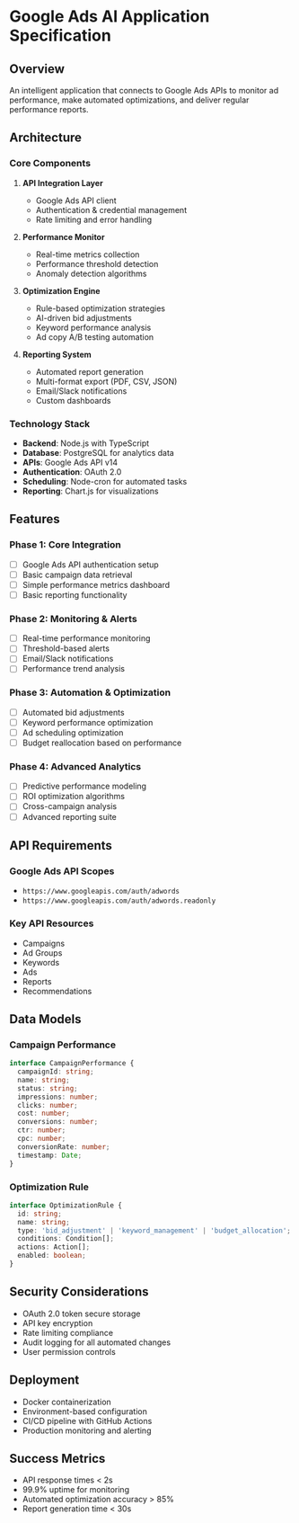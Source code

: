 # Google Ads AI Application Specification

## Overview
An intelligent application that connects to Google Ads APIs to monitor ad performance, make automated optimizations, and deliver regular performance reports.

## Architecture

### Core Components
1. **API Integration Layer**
   - Google Ads API client
   - Authentication & credential management
   - Rate limiting and error handling

2. **Performance Monitor**
   - Real-time metrics collection
   - Performance threshold detection
   - Anomaly detection algorithms

3. **Optimization Engine**
   - Rule-based optimization strategies
   - AI-driven bid adjustments
   - Keyword performance analysis
   - Ad copy A/B testing automation

4. **Reporting System**
   - Automated report generation
   - Multi-format export (PDF, CSV, JSON)
   - Email/Slack notifications
   - Custom dashboards

### Technology Stack
- **Backend**: Node.js with TypeScript
- **Database**: PostgreSQL for analytics data
- **APIs**: Google Ads API v14
- **Authentication**: OAuth 2.0
- **Scheduling**: Node-cron for automated tasks
- **Reporting**: Chart.js for visualizations

## Features

### Phase 1: Core Integration
- [ ] Google Ads API authentication setup
- [ ] Basic campaign data retrieval
- [ ] Simple performance metrics dashboard
- [ ] Basic reporting functionality

### Phase 2: Monitoring & Alerts
- [ ] Real-time performance monitoring
- [ ] Threshold-based alerts
- [ ] Email/Slack notifications
- [ ] Performance trend analysis

### Phase 3: Automation & Optimization
- [ ] Automated bid adjustments
- [ ] Keyword performance optimization
- [ ] Ad scheduling optimization
- [ ] Budget reallocation based on performance

### Phase 4: Advanced Analytics
- [ ] Predictive performance modeling
- [ ] ROI optimization algorithms
- [ ] Cross-campaign analysis
- [ ] Advanced reporting suite

## API Requirements

### Google Ads API Scopes
- `https://www.googleapis.com/auth/adwords`
- `https://www.googleapis.com/auth/adwords.readonly`

### Key API Resources
- Campaigns
- Ad Groups
- Keywords
- Ads
- Reports
- Recommendations

## Data Models

### Campaign Performance
```typescript
interface CampaignPerformance {
  campaignId: string;
  name: string;
  status: string;
  impressions: number;
  clicks: number;
  cost: number;
  conversions: number;
  ctr: number;
  cpc: number;
  conversionRate: number;
  timestamp: Date;
}
```

### Optimization Rule
```typescript
interface OptimizationRule {
  id: string;
  name: string;
  type: 'bid_adjustment' | 'keyword_management' | 'budget_allocation';
  conditions: Condition[];
  actions: Action[];
  enabled: boolean;
}
```

## Security Considerations
- OAuth 2.0 token secure storage
- API key encryption
- Rate limiting compliance
- Audit logging for all automated changes
- User permission controls

## Deployment
- Docker containerization
- Environment-based configuration
- CI/CD pipeline with GitHub Actions
- Production monitoring and alerting

## Success Metrics
- API response times < 2s
- 99.9% uptime for monitoring
- Automated optimization accuracy > 85%
- Report generation time < 30s
